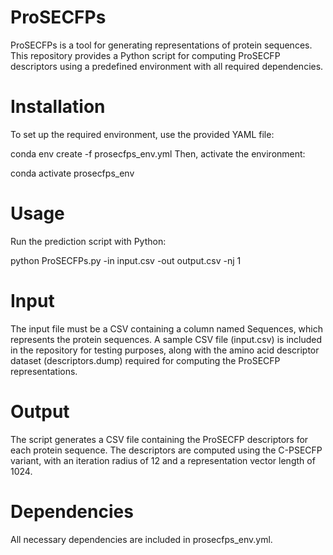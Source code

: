 # ProSECFPs
ProSECFPs is a tool for generating representations of protein sequences. This repository provides a Python script for computing ProSECFP descriptors using a predefined environment with all required dependencies.

# Installation
To set up the required environment, use the provided YAML file:

conda env create -f prosecfps_env.yml
Then, activate the environment:

conda activate prosecfps_env

# Usage
Run the prediction script with Python:

python ProSECFPs.py -in input.csv -out output.csv -nj 1

# Input
The input file must be a CSV containing a column named Sequences, which represents the protein sequences.
A sample CSV file (input.csv) is included in the repository for testing purposes, along with the amino acid descriptor dataset (descriptors.dump) required for computing the ProSECFP representations.

# Output
The script generates a CSV file containing the ProSECFP descriptors for each protein sequence. The descriptors are computed using the C-PSECFP variant, with an iteration radius of 12 and a representation vector length of 1024.

# Dependencies
All necessary dependencies are included in prosecfps_env.yml.
